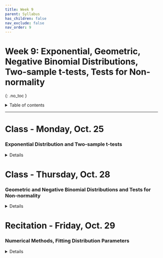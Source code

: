 ```yaml
---
title: Week 9
parent: Syllabus
has_children: false
nav_exclude: false
nav_order: 9
---
```


# Week 9: Exponential, Geometric, Negative Binomial Distributions, Two-sample t-tests, Tests for Non-normality
{: .no_toc }

<details closed markdown="block">
  <summary>
    Table of contents
  </summary>
  {: .text-delta }
1. TOC
{:toc}
</details>

---

<!-- ########################################################################### -->

# Class - Monday, Oct. 25

### Exponential Distribution and Two-sample t-tests

<details closed markdown="block">
  <summary>Details</summary>

**Poisson and Exponential**:
  + ***See class notes from last Thursday***
  + [**Exercise** (zipped RMD)](Class1/W9.C1-Exercise_Exp_Pois.Rmd.zip)
    + [Answer key (zipped RMD)](Class1/Answer_keys/W8.C2-Exercise_Exp_Pois_KEY.Rmd.zip) - [HTML](Class1/Answer_keys/W8.C2-Exercise_Exp_Pois_KEY.html){:target="blank"} - [PDF](Class1/Answer_keys/W8.C2-Exercise_Exp_Pois_KEY.pdf){:target="blank"}

**Two-sample t-tests**:
  + [**Exercise Part 2** (zipped RMD)](Class1/W9.C1-Exercise_t-tests_Part2.Rmd.zip) - [HTML](Class1/W9.C1-Exercise_t-tests_Part2.html){:target="blank"}
    + *Please note this version has been updated slightly from the version posted last Thursday*
    + [Answer key (zipped RMD)](Class1/Answer_keys/W9.C1-Exercise_t-tests_KEY.Rmd.zip) - [HTML](Class1/Answer_keys/W9.C1-Exercise_t-tests_KEY.html){:target="blank"} - [PDF](Class1/Answer_keys/W9.C1-Exercise_t-tests_KEY.pdf){:target="blank"}


</details>

<!-- ########################################################################### -->

<!-- ########################################################################### -->

# Class - Thursday, Oct. 28

### Geometric and Negative Binomial Distributions and Tests for Non-normality

<details closed markdown="block">
  <summary>Details</summary>

**Geometric and Negative Binomial**

  + **Notes** - [HTML](Class2/W9.C2_Geo_NegBinom_Distributions.html){:target="blank"} - [PDF](Class2/W9.C2_Geo_NegBinom_Distributions.pdf){:target="blank"}

**Tests for Non-normality**

  + **Exercise** - [(zipped RMD)](Class2/W9.C2_Non-normal_data.Rmd.zip) - [HTML](Class2/W9.C2_Non-normal_data.html){:target="blank"}
    + [Answer key (zipped RMD)](Class2/W9.C2_Non-normal_data_KEY.Rmd.zip) - [HTML](Class2/W9.C2_Non-normal_data_KEY.html){:target="blank"} - [PDF](Class2/W9.C2_Non-normal_data_KEY.pdf){:target="blank"}
</details>

<!-- ########################################################################### -->

<!-- ########################################################################### -->

# Recitation - Friday, Oct. 29

### Numerical Methods, Fitting Distribution Parameters

<details closed markdown="block">
  <summary>Details</summary>

+ Answer key - [zipped .Rmd](Recitation/W9.R1_Exercise_ML_fitdistr_KEY.Rmd.zip) - [HTML](Recitation/W9.R1_Exercise_ML_fitdistr_KEY.html){: target="blank"}

</details>

<!-- ########################################################################### -->
